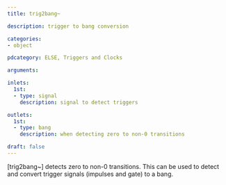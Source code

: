 ```yaml
---
title: trig2bang~

description: trigger to bang conversion

categories:
- object

pdcategory: ELSE, Triggers and Clocks

arguments:

inlets:
  1st:
  - type: signal
    description: signal to detect triggers

outlets:
  1st:
  - type: bang
    description: when detecting zero to non-0 transitions

draft: false
---
```


[trig2bang~] detects zero to non-0 transitions. This can be used to detect and convert trigger signals (impulses and gate) to a bang.
